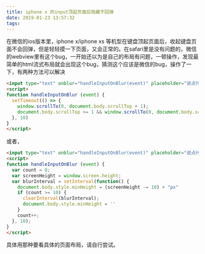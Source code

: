```yaml
---
title: iphone x 的input顶起页面后隐藏不回弹
date: 2019-01-23 13:57:32
tags:
---
```

在微信的ios版本里，iphone x/iphone xs 等机型在键盘顶起页面后，收起键盘页面不会回弹，但是轻轻摸一下页面，又会正常的。在safari里是没有问题的，微信的webview里有这个bug，一开始还以为是自己的布局有问题，一顿操作，发现最简单的html流式布局就会出现这个bug，猜测这个应该是微信的bug，操作了一下，有两种方法可以解决
``` html
<input type="text" onblur="handleInputOnBlur(event)" placeholder="说点什么吧">
<script>
function handleInputOnBlur (event) {
  setTimeout(() => {
    window.scrollTo(0, document.body.scrollTop + 1);
    document.body.scrollTop >= 1 && window.scrollTo(0, document.body.scrollTop - 1);
  }, 10)
}
</script>
``` 
或者，
``` html
<input type="text" onblur="handleInputOnBlur(event)" placeholder="说点什么吧">
<script>
function handleInputOnBlur (event) {
  var count = 0;
  var screenHeight = window.screen.height;
  var blurInterval = setInterval(function() {
    document.body.style.minHeight = (screenHeight -= 10) + "px"
    if (count >= 10) {
      clearInterval(blurInterval);
      document.body.style.minHeight = ''
    }
    count++;
  }, 10);
}
</script>
``` 
具体用那种要看具体的页面布局，请自行尝试。
